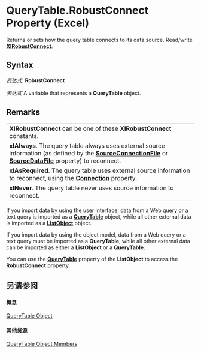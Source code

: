 
# QueryTable.RobustConnect Property (Excel)

Returns or sets how the query table connects to its data source. Read/write  **[XlRobustConnect](124b8c0f-5120-043e-f226-80d0a7fefe15.md)**.


## Syntax

 _表达式_. **RobustConnect**

 _表达式_ A variable that represents a **QueryTable** object.


## Remarks


||
|:-----|
|**XlRobustConnect** can be one of these **XlRobustConnect** constants.|
|**xlAlways**. The query table always uses external source information (as defined by the **[SourceConnectionFile](2f7472a2-dbac-5dbb-ea27-1508211f001f.md)** or **[SourceDataFile](c6fb30b8-c909-7509-65bc-f6df9a3640c6.md)** property) to reconnect.|
|**xlAsRequired**. The query table uses external source information to reconnect, using the **[Connection](a576c5d2-113c-cbd0-1ad2-aa46591944de.md)** property.|
|**xlNever**. The query table never uses source information to reconnect.|
If you import data by using the user interface, data from a Web query or a text query is imported as a  **[QueryTable](505b84ea-64b3-b4fe-741a-de6884eb69eb.md)** object, while all other external data is imported as a **[ListObject](46de6c4f-8ce0-0c7d-da59-6e52f5eab612.md)** object.

If you import data by using the object model, data from a Web query or a text query must be imported as a  **QueryTable**, while all other external data can be imported as either a **ListObject** or a **QueryTable**.

You can use the  **[QueryTable](fe019d61-654a-9c87-0bf4-30590a1274ca.md)** property of the **ListObject** to access the **RobustConnect** property.


## 另请参阅


#### 概念


[QueryTable Object](505b84ea-64b3-b4fe-741a-de6884eb69eb.md)
#### 其他资源


[QueryTable Object Members](http://msdn.microsoft.com/library/9a61f024-c1dc-c11b-942f-ff2a6617bdc4%28Office.15%29.aspx)